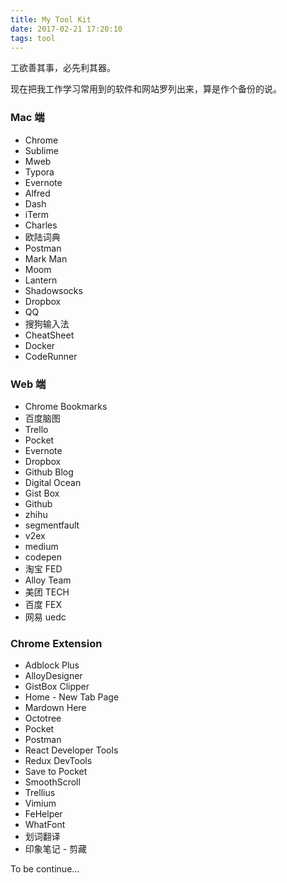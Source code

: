 ```yaml
---
title: My Tool Kit
date: 2017-02-21 17:20:10
tags: tool
---
```


工欲善其事，必先利其器。

现在把我工作学习常用到的软件和网站罗列出来，算是作个备份的说。

<!--more-->

### Mac 端

- Chrome
- Sublime
- Mweb
- Typora
- Evernote
- Alfred
- Dash
- iTerm
- Charles
- 欧陆词典
- Postman
- Mark Man
- Moom
- Lantern
- Shadowsocks
- Dropbox
- QQ
- 搜狗输入法
- CheatSheet
- Docker
- CodeRunner

### Web 端

- Chrome Bookmarks
- 百度脑图
- Trello
- Pocket
- Evernote
- Dropbox
- Github Blog
- Digital Ocean
- Gist Box
- Github
- zhihu
- segmentfault
- v2ex
- medium
- codepen
- 淘宝 FED
- Alloy Team
- 美团 TECH
- 百度 FEX
- 网易 uedc

### Chrome Extension

- Adblock Plus
- AlloyDesigner
- GistBox Clipper
- Home - New Tab Page
- Mardown Here
- Octotree
- Pocket
- Postman
- React Developer Tools
- Redux DevTools
- Save to Pocket
- SmoothScroll
- Trellius
- Vimium
- FeHelper
- WhatFont
- 划词翻译
- 印象笔记 - 剪藏

To be continue...
